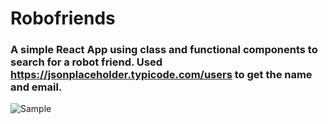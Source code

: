 # Robofriends

### A simple React App using class and functional components to search for a robot friend. Used https://jsonplaceholder.typicode.com/users to get the name and email.

![Sample](public/robofriend.gif "sameple")
